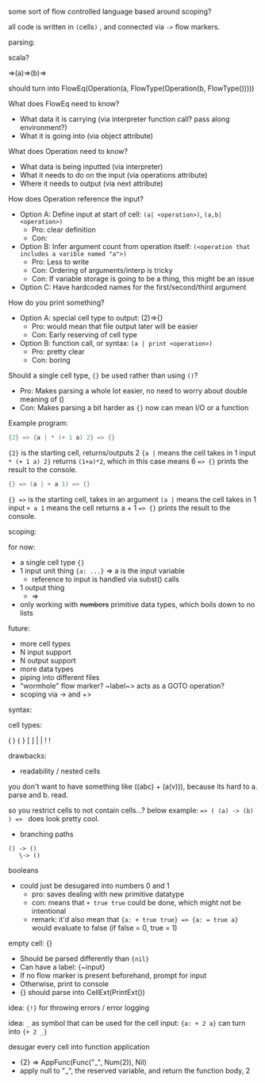some sort of flow controlled language based around scoping?

all code is written in `(`cells`)` , and connected via `->` flow markers.


parsing:

scala?

=>(a)=>(b)=>

should turn into
FlowEq(Operation(a, FlowType(Operation(b, FlowType()))))

What does FlowEq need to know?
- What data it is carrying (via interpreter function call? pass along environment?)
- What it is going into (via object attribute)

What does Operation need to know?
- What data is being inputted (via interpreter)
- What it needs to do on the input (via operations attribute)
- Where it needs to output (via next attribute)

How does Operation reference the input?
- Option A: Define input at start of cell: `(a| <operation>)`, `(a,b| <operation>)`
  - Pro: clear definition 
  - Con: 
- Option B: Infer argument count from operation itself: `(<operation that includes a varible named "a">)`
  - Pro: Less to write
  - Con: Ordering of arguments/interp is tricky
  - Con: If variable storage is going to be a thing, this might be an issue
- Option C: Have hardcoded names for the first/second/third argument


How do you print something?
- Option A: special cell type to output: (2)=>{}
  - Pro: would mean that file output later will be easier
  - Con: Early reserving of cell type
- Option B: function call, or syntax: `(a | print <operation>)`
  - Pro: pretty clear
  - Con: boring



Should a single cell type, `{}` be used rather than using `()`?
- Pro: Makes parsing a whole lot easier, no need to worry about double meaning of ()
- Con: Makes parsing a bit harder as `{}` now can mean I/O or a function



Example program:
```cpp
{2} => {a | * (+ 1 a) 2} => {}
```

`{2}` is the starting cell, returns/outputs 2
`{a |` means the cell takes in 1 input
`* (+ 1 a) 2}` returns `(1+a)*2`, which in this case means 6
`=> {}` prints the result to the console.


```cpp
{} => (a | + a 1) => {}
```
`{} =>` is the starting cell, takes in an argument
`(a |` means the cell takes in 1 input
`+ a 1` means the cell returns a + 1
`=> {}` prints the result to the console.


scoping:

for now:
- a single cell type `{}`
- 1 input unit thing `{a: ...}` => a is the input variable
  - reference to input is handled via subst() calls
- 1 output thing
  - =>
- only working with ~~numbers~~ primitive data types, which boils down to no lists



future:
- more cell types
- N input support
- N output support
- more data types
- piping into different files
- "wormhole" flow marker? ~label~> acts as a GOTO operation?
- scoping via -> and +>


syntax:

cell types:

( ) { } [ ] | | ! !

drawbacks: 


- readability / nested cells

you don't want to have something like ((abc) + (a(v))), because its hard to a. parse and b. read.

so you restrict cells to not contain cells...?
below example:
`=> ( (a) -> (b) ) => `
does look pretty cool.

- branching paths


```
() -> ()
   \-> ()
```

booleans
- could just be desugared into numbers 0 and 1
  - pro: saves dealing with new primitive datatype
  - con: means that `+ true true` could be done, which might not be intentional
  - remark: it'd also mean that `{a: + true true} => {a: = true a}` would evaluate to false (if false = 0, true = 1)

empty cell: {}
- Should be parsed differently than `{nil}`
- Can have a label: {~input}
- If no flow marker is present beforehand, prompt for input
- Otherwise, print to console
- {} should parse into CellExt(PrintExt())

idea: `{!}` for throwing errors / error logging

idea: `_` as symbol that can be used for the cell input: `{a: + 2 a}` can turn into `{+ 2 _}`


desugar every cell into function application
- {2} => AppFunc(Func("_", Num(2)), Nil)
- apply null to "_", the reserved variable, and return the function body, 2
